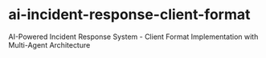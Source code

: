 # ai-incident-response-client-format
AI-Powered Incident Response System - Client Format Implementation with Multi-Agent Architecture
